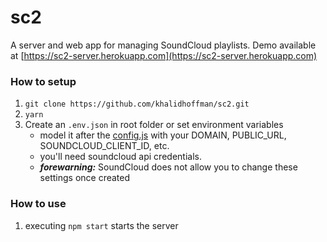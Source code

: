 # sc2
A server and web app for managing SoundCloud playlists.
Demo available at [https://sc2-server.herokuapp.com](https://sc2-server.herokuapp.com)

### How to setup
1. `git clone https://github.com/khalidhoffman/sc2.git`
2. `yarn`
3. Create an `.env.json` in root folder or set environment variables
   - model it after the [config.js](https://github.com/khalidhoffman/sc2/blob/master/config.js) with your DOMAIN, PUBLIC_URL, SOUNDCLOUD_CLIENT_ID, etc.
   - you'll need soundcloud api credentials. 
   - ***forewarning:*** SoundCloud does not allow you to change these settings once created

### How to use
1. executing `npm start` starts the server
